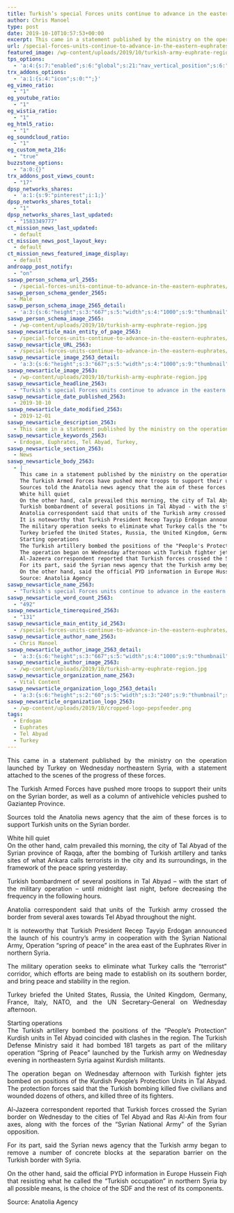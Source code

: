 ```yaml
---
title: Turkish’s special Forces units continue to advance in the eastern Euphrates region
author: Chris Manoel
type: post
date: 2019-10-10T10:57:53+00:00
excerpt: This came in a statement published by the ministry on the operation launched by Turkey on Wednesday northeastern Syria, with a statement attached to the scenes of the progress of these forces.
url: /special-forces-units-continue-to-advance-in-the-eastern-euphrates/
featured_image: /wp-content/uploads/2019/10/turkish-army-euphrate-region.jpg
tps_options:
  - 'a:4:{s:7:"enabled";s:6:"global";s:21:"nav_vertical_position";s:6:"bottom";s:23:"nav_hide_on_first_slide";b:0;s:23:"slide_loading_mechanism";s:4:"ajax";}'
trx_addons_options:
  - 'a:1:{s:4:"icon";s:0:"";}'
eg_vimeo_ratio:
  - "1"
eg_youtube_ratio:
  - "1"
eg_wistia_ratio:
  - "1"
eg_html5_ratio:
  - "1"
eg_soundcloud_ratio:
  - "1"
eg_custom_meta_216:
  - "true"
buzzstone_options:
  - "a:0:{}"
trx_addons_post_views_count:
  - "17"
dpsp_networks_shares:
  - 'a:1:{s:9:"pinterest";i:1;}'
dpsp_networks_shares_total:
  - "1"
dpsp_networks_shares_last_updated:
  - "1583349777"
ct_mission_news_last_updated:
  - default
ct_mission_news_post_layout_key:
  - default
ct_mission_news_featured_image_display:
  - default
androapp_post_notify:
  - "on"
saswp_person_schema_url_2565:
  - /special-forces-units-continue-to-advance-in-the-eastern-euphrates/
saswp_person_schema_gender_2565:
  - Male
saswp_person_schema_image_2565_detail:
  - 'a:3:{s:6:"height";s:3:"667";s:5:"width";s:4:"1000";s:9:"thumbnail";s:87:"/wp-content/uploads/2019/10/turkish-army-euphrate-region.jpg";}'
saswp_person_schema_image_2565:
  - /wp-content/uploads/2019/10/turkish-army-euphrate-region.jpg
saswp_newsarticle_main_entity_of_page_2563:
  - /special-forces-units-continue-to-advance-in-the-eastern-euphrates/
saswp_newsarticle_URL_2563:
  - /special-forces-units-continue-to-advance-in-the-eastern-euphrates/
saswp_newsarticle_image_2563_detail:
  - 'a:3:{s:6:"height";s:3:"667";s:5:"width";s:4:"1000";s:9:"thumbnail";s:87:"/wp-content/uploads/2019/10/turkish-army-euphrate-region.jpg";}'
saswp_newsarticle_image_2563:
  - /wp-content/uploads/2019/10/turkish-army-euphrate-region.jpg
saswp_newsarticle_headline_2563:
  - "Turkish's special Forces units continue to advance in the eastern Euphrates region"
saswp_newsarticle_date_published_2563:
  - 2019-10-10
saswp_newsarticle_date_modified_2563:
  - 2019-12-01
saswp_newsarticle_description_2563:
  - This came in a statement published by the ministry on the operation launched by Turkey on Wednesday northeastern Syria, with a statement attached to the scenes of the progress of these forces.
saswp_newsarticle_keywords_2563:
  - Erdogan, Euphrates, Tel Abyad, Turkey,
saswp_newsarticle_section_2563:
  - News
saswp_newsarticle_body_2563:
  - |
    This came in a statement published by the ministry on the operation launched by Turkey on Wednesday northeastern Syria, with a statement attached to the scenes of the progress of these forces.
    The Turkish Armed Forces have pushed more troops to support their units on the Syrian border, as well as a column of antivehicle vehicles pushed to Gaziantep Province.
    Sources told the Anatolia news agency that the aim of these forces is to support Turkish units on the Syrian border.
    White hill quiet
    On the other hand, calm prevailed this morning, the city of Tal Abyad of the Syrian province of Raqqa, after the bombing of Turkish artillery and tanks sites of what Ankara calls terrorists in the city and its surroundings, in the framework of the peace spring yesterday.
    Turkish bombardment of several positions in Tal Abyad - with the start of the military operation - until midnight last night, before decreasing the frequency in the following hours.
    Anatolia correspondent said that units of the Turkish army crossed the border from several axes towards Tel Abyad throughout the night.
    It is noteworthy that Turkish President Recep Tayyip Erdogan announced the launch of his country's army in cooperation with the Syrian National Army, Operation "spring of peace" in the area east of the Euphrates River in northern Syria.
    The military operation seeks to eliminate what Turkey calls the "terrorist" corridor, which efforts are being made to establish on its southern border, and bring peace and stability in the region.
    Turkey briefed the United States, Russia, the United Kingdom, Germany, France, Italy, NATO, and the UN Secretary-General on Wednesday afternoon.
    Starting operations
    The Turkish artillery bombed the positions of the "People's Protection" Kurdish units in Tel Abyad coincided with clashes in the region. The Turkish Defense Ministry said it had bombed 181 targets as part of the military operation "Spring of Peace" launched by the Turkish army on Wednesday evening in northeastern Syria against Kurdish militants.
    The operation began on Wednesday afternoon with Turkish fighter jets bombed on positions of the Kurdish People's Protection Units in Tal Abyad. The protection forces said that the Turkish bombing killed five civilians and wounded dozens of others, and killed three of its fighters.
    Al-Jazeera correspondent reported that Turkish forces crossed the Syrian border on Wednesday to the cities of Tel Abyad and Ras Al-Ain from four axes, along with the forces of the "Syrian National Army" of the Syrian opposition.
    For its part, said the Syrian news agency that the Turkish army began to remove a number of concrete blocks at the separation barrier on the Turkish border with Syria.
    On the other hand, said the official PYD information in Europe Hussein Fiqh that resisting what he called the "Turkish occupation" in northern Syria by all possible means, is the choice of the SDF and the rest of its components.
    Source: Anatolia Agency
saswp_newsarticle_name_2563:
  - "Turkish's special Forces units continue to advance in the eastern Euphrates region"
saswp_newsarticle_word_count_2563:
  - "492"
saswp_newsarticle_timerequired_2563:
  - "131"
saswp_newsarticle_main_entity_id_2563:
  - /special-forces-units-continue-to-advance-in-the-eastern-euphrates/
saswp_newsarticle_author_name_2563:
  - Chris Manoel
saswp_newsarticle_author_image_2563_detail:
  - 'a:3:{s:6:"height";s:3:"667";s:5:"width";s:4:"1000";s:9:"thumbnail";s:87:"/wp-content/uploads/2019/10/turkish-army-euphrate-region.jpg";}'
saswp_newsarticle_author_image_2563:
  - /wp-content/uploads/2019/10/turkish-army-euphrate-region.jpg
saswp_newsarticle_organization_name_2563:
  - Vital Content
saswp_newsarticle_organization_logo_2563_detail:
  - 'a:3:{s:6:"height";s:2:"60";s:5:"width";s:3:"240";s:9:"thumbnail";s:82:"/wp-content/uploads/2019/10/cropped-logo-pepsfeeder.png";}'
saswp_newsarticle_organization_logo_2563:
  - /wp-content/uploads/2019/10/cropped-logo-pepsfeeder.png
tags:
  - Erdogan
  - Euphrates
  - Tel Abyad
  - Turkey
---
```


<p style="text-align: justify;">
  This came in a statement published by the ministry on the operation launched by Turkey on Wednesday northeastern Syria, with a statement attached to the scenes of the progress of these forces.
</p>

<p style="text-align: justify;">
  The Turkish Armed Forces have pushed more troops to support their units on the Syrian border, as well as a column of antivehicle vehicles pushed to Gaziantep Province.
</p>

<p style="text-align: justify;">
  Sources told the Anatolia news agency that the aim of these forces is to support Turkish units on the Syrian border.
</p>

<p style="text-align: justify;">
  White hill quiet<br /> On the other hand, calm prevailed this morning, the city of Tal Abyad of the Syrian province of Raqqa, after the bombing of Turkish artillery and tanks sites of what Ankara calls terrorists in the city and its surroundings, in the framework of the peace spring yesterday.
</p>

<p style="text-align: justify;">
  Turkish bombardment of several positions in Tal Abyad &#8211; with the start of the military operation &#8211; until midnight last night, before decreasing the frequency in the following hours.
</p>

<p style="text-align: justify;">
  Anatolia correspondent said that units of the Turkish army crossed the border from several axes towards Tel Abyad throughout the night.
</p>

<p style="text-align: justify;">
  It is noteworthy that Turkish President Recep Tayyip Erdogan announced the launch of his country&#8217;s army in cooperation with the Syrian National Army, Operation &#8220;spring of peace&#8221; in the area east of the Euphrates River in northern Syria.
</p>

<p style="text-align: justify;">
  The military operation seeks to eliminate what Turkey calls the &#8220;terrorist&#8221; corridor, which efforts are being made to establish on its southern border, and bring peace and stability in the region.
</p>

<p style="text-align: justify;">
  Turkey briefed the United States, Russia, the United Kingdom, Germany, France, Italy, NATO, and the UN Secretary-General on Wednesday afternoon.
</p>

<p style="text-align: justify;">
  Starting operations<br /> The Turkish artillery bombed the positions of the &#8220;People&#8217;s Protection&#8221; Kurdish units in Tel Abyad coincided with clashes in the region. The Turkish Defense Ministry said it had bombed 181 targets as part of the military operation &#8220;Spring of Peace&#8221; launched by the Turkish army on Wednesday evening in northeastern Syria against Kurdish militants.
</p>

<p style="text-align: justify;">
  The operation began on Wednesday afternoon with Turkish fighter jets bombed on positions of the Kurdish People&#8217;s Protection Units in Tal Abyad. The protection forces said that the Turkish bombing killed five civilians and wounded dozens of others, and killed three of its fighters.
</p>

<p style="text-align: justify;">
  Al-Jazeera correspondent reported that Turkish forces crossed the Syrian border on Wednesday to the cities of Tel Abyad and Ras Al-Ain from four axes, along with the forces of the &#8220;Syrian National Army&#8221; of the Syrian opposition.
</p>

<p style="text-align: justify;">
  For its part, said the Syrian news agency that the Turkish army began to remove a number of concrete blocks at the separation barrier on the Turkish border with Syria.
</p>

<p style="text-align: justify;">
  On the other hand, said the official PYD information in Europe Hussein Fiqh that resisting what he called the &#8220;Turkish occupation&#8221; in northern Syria by all possible means, is the choice of the SDF and the rest of its components.
</p>

Source: Anatolia Agency
